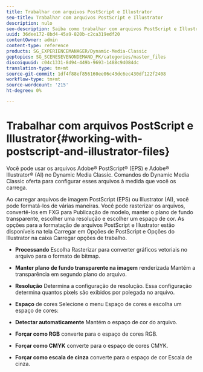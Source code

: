 ```yaml
---
title: Trabalhar com arquivos PostScript e Illustrator
seo-title: Trabalhar com arquivos PostScript e Illustrator
description: nulo
seo-description: Saiba como trabalhar com arquivos PostScript e Illustrator.
uuid: 36dee172-8bd4-45a9-820b-c2ca319edf20
contentOwner: admin
content-type: reference
products: SG_EXPERIENCEMANAGER/Dynamic-Media-Classic
geptopics: SG_SCENESEVENONDEMAND_PK/categories/master_files
discoiquuid: c04c1331-8d94-449b-9693-1488c94084dc
translation-type: tm+mt
source-git-commit: 1df4f88ef856160ee06c43dc6ec430df122f2408
workflow-type: tm+mt
source-wordcount: '215'
ht-degree: 0%

---
```



# Trabalhar com arquivos PostScript e Illustrator{#working-with-postscript-and-illustrator-files}

Você pode usar os arquivos Adobe® PostScript® (EPS) e Adobe® Illustrator® (AI) no Dynamic Media Classic. Comandos do Dynamic Media Classic oferta para configurar esses arquivos à medida que você os carrega.

Ao carregar arquivos de imagem PostScript (EPS) ou Illustrator (AI), você pode formatá-los de várias maneiras. Você pode rasterizar os arquivos, convertê-los em FXG para Publicação de modelo, manter o plano de fundo transparente, escolher uma resolução e escolher um espaço de cor. As opções para a formatação de arquivos PostScript e Illustrator estão disponíveis na tela Carregar em Opções de PostScript e Opções do Illustrator na caixa Carregar opções de trabalho.

* **Processando** Escolha Rasterizar para converter gráficos vetoriais no arquivo para o formato de bitmap.

* **Manter plano de fundo transparente na imagem** renderizada Mantém a transparência em segundo plano do arquivo.

* **Resolução** Determina a configuração de resolução. Essa configuração determina quantos pixels são exibidos por polegada no arquivo.

* **Espaço** de cores Selecione o menu Espaço de cores e escolha um espaço de cores:

* **Detectar automaticamente** Mantém o espaço de cor do arquivo.

* **Forçar como RGB** converte para o espaço de cores RGB.

* **Forçar como CMYK** converte para o espaço de cores CMYK.

* **Forçar como escala de cinza** converte para o espaço de cor Escala de cinza.
